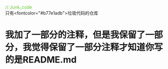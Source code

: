 <font color="#65c92d"> // Junk_code </font><br>
只有<fontcolor="#b77e1adb">垃圾</font>代码的仓库<br>
# 我加了一部分的注释，但是我保留了一部分，我觉得保留了一部分注释才知道你写的是README.md
